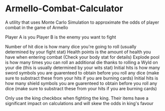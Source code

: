 # Armello-Combat-Calculator
A utility that uses Monte Carlo Simulation to approximate the odds of player combat in the game of Armello

Player A is you
Player B is the enemy you want to fight

Number of hit dice is how many dice you're going to roll (usually determined by your fight stat)
Health points is the amount of health you have when entering combat (Check your body stat for details)
Explode pool is how many times you can roll an additional die thanks to rolling a Wyld on your die (this is usually determined by your wits stat)
Initial hits is how many sword symbols you are guarenteed to obtain before you roll any dice (make sure to substract these from your hits if you are burning cards)
Initial hits is how many shield symbols you are guarenteed to obtain before you roll any dice (make sure to substract these from your hits if you are burning cards)

Only use the king checkbox when fighting the king. Their items have a significant impact on calculations and will skew the odds in king's favour
